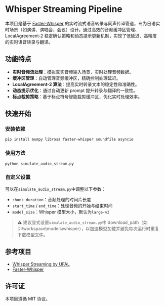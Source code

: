 # Whisper Streaming Pipeline

本项目是基于 [Faster-Whisper](https://github.com/guillaumekln/faster-whisper) 的实时流式语音转录与同声传译管道，专为日语实时场景（如演讲、演唱会、会议）设计。通过高效的音频缓冲区管理、LocalAgreement-2 稳定确认策略和动态提示更新机制，实现了低延迟、高精度的实时语音转录与翻译。

## 功能特点
- **实时音频流处理**：模拟真实音频输入场景，实时处理音频数据。
- **缓冲区管理**：自动管理音频缓冲区，精确控制处理延迟。
- **LocalAgreement-2 算法**：提高实时转录文本的稳定性和准确性。
- **动态提示优化**：通过自动更新 prompt 提升转录与翻译的一致性。
- **标点裁剪策略**：基于标点符号智能裁剪缓冲区，优化实时处理效率。

## 快速开始
### 安装依赖
```bash
pip install numpy librosa faster-whisper soundfile asyncio
```

### 使用方法
```bash
python simulate_audio_stream.py
```

### 自定义设置
可以在`simulate_audio_stream.py`中调整以下参数：
- `chunk_duration`：音频处理的时间片长度
- `start_time` / `end_time`：处理音频的开始与结束时间
- `model_size`：Whisper 模型大小，默认为`large-v3`

> ⚠️ 建议显式设置`simulate_audio_stream.py`中 download_path（如 D:\\workspace\\models\\whisper），以加速模型加载并避免每次运行时重复下载模型文件。

## 参考项目
- [Whisper Streaming by UFAL](https://github.com/ufal/whisper_streaming)
- [Faster-Whisper](https://github.com/guillaumekln/faster-whisper)

## 许可证
本项目遵循 MIT 协议。

